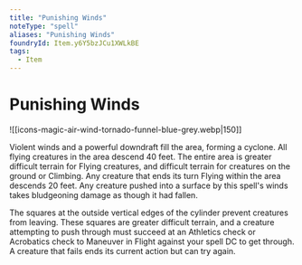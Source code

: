 ```yaml
---
title: "Punishing Winds"
noteType: "spell"
aliases: "Punishing Winds"
foundryId: Item.y6Y5bzJCu1XWLkBE
tags:
  - Item
---
```


# Punishing Winds
![[icons-magic-air-wind-tornado-funnel-blue-grey.webp|150]]

Violent winds and a powerful downdraft fill the area, forming a cyclone. All flying creatures in the area descend 40 feet. The entire area is greater difficult terrain for Flying creatures, and difficult terrain for creatures on the ground or Climbing. Any creature that ends its turn Flying within the area descends 20 feet. Any creature pushed into a surface by this spell's winds takes bludgeoning damage as though it had fallen.

The squares at the outside vertical edges of the cylinder prevent creatures from leaving. These squares are greater difficult terrain, and a creature attempting to push through must succeed at an Athletics check or Acrobatics check to Maneuver in Flight against your spell DC to get through. A creature that fails ends its current action but can try again.
